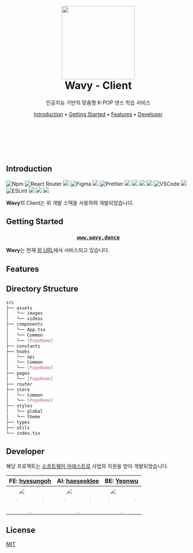 <br/><br/><br/>

<div align=center>

<h1> 
<img width="200px" src="https://user-images.githubusercontent.com/26461307/139542520-eb45acd7-48fa-4189-a39e-f10d058c70c8.png"/> <br/>
Wavy - Client </h1>

<p>인공지능 기반의 맞춤형 K-POP 댄스 학습 서비스</p>
</div>

<div align="center">
  <a href="#introduction">Introduction</a> •
  <a href="#getting-started">Getting Started</a> •
  <a href="#features">Features</a> •
  <a href="#developer">Developer</a>
</div>

<br/><br/><br/><br/><br/>

## Introduction

<div align="left">

<img alt="Npm" src="https://img.shields.io/badge/-NPM-CB3837?style=flat-square&logo=npm&logoColor=white" />
<img alt="React Router" src="https://img.shields.io/badge/-React_Router-CA4245?style=flat-square&logo=react-router&logoColor=white" />
<img src="https://img.shields.io/badge/StyledComponents-DB7093?style=flat-square&logo=styled-components&logoColor=white"/>
<img alt="Figma" src="https://img.shields.io/badge/-Figma-F24E1E?style=flat-square&logo=figma&logoColor=white" />
<img src="https://img.shields.io/badge/Google Analytics-E37400?style=flat-square&logo=google-analytics&logoColor=white"/>
<img alt="Prettier" src="https://img.shields.io/badge/-Prettier-F7B93E?style=flat-square&logo=prettier&logoColor=white" />
<img  src="https://img.shields.io/badge/AWS S3-569A31?style=flat-square&logo=amazon-s3&logoColor=white" />
<img src="https://img.shields.io/badge/React-61DAFB?style=flat-square&logo=React&logoColor=white"/>
<img  src="https://img.shields.io/badge/Recoil-1877F2?style=flat-square&logo=react&logoColor=white" />
<img src="https://img.shields.io/badge/TypeScript-3178C6?style=flat-square&logo=TypeScript&logoColor=white"/>
<img alt="VSCode" src="https://img.shields.io/badge/-Visual_Studio_Code-0078D4?style=flat-square&logo=visual%20studio%20code&logoColor=white" />
<img src="https://img.shields.io/badge/Framer Motion-0055FF?style=flat-square&logo=framer&logoColor=white"/>
<img alt="ESLint" src="https://img.shields.io/badge/-ESLint-4B32C3?style=flat-square&logo=eslint&logoColor=white" />
<img src="https://img.shields.io/badge/Sentry-362D59?style=flat-square&logo=sentry&logoColor=white"/>
<img  src="https://img.shields.io/badge/AWS CloudFront-232F3E?style=flat-square&logo=amazon-aws&logoColor=white" />
<img  src="https://img.shields.io/badge/Vercel SWR-000000?style=flat-square&logo=vercel&logoColor=white" />

</div>

**Wavy**의 Client는 위 개발 스택을 사용하여 개발되었습니다.

## Getting Started

<div align="center">

<h3>

[`www.wavy.dance`](https://www.wavy.dance)

</h3>

</div>

**Wavy**는 현재 [위 URL](https://www.wavy.dance)에서 서비스되고 있습니다.

## Features

## Directory Structure

```bash
src
├── assets
│   └── images
│   └── videos
├── components
│   └── App.tsx
│   └── Common
│   └── [PageName]
├── constants
├── hooks
│   └── api
│   └── Common
│   └── [PageName]
├── pages
│   └── [PageName]
├── router
├── store
│   └── Common
│   └── [PageName]
├── styles
│   └── global
│   └── theme
├── types
├── utils
└── index.tsx

```
## Developer

해당 프로젝트는 [소프트웨어 마에스트로](https://www.swmaestro.org/sw/main/main.do) 사업의 지원을 받아 개발되었습니다.

|                               FE: [hyesungoh](https://github.com/hyesungoh)                               |                              AI: [haeseoklee](https://github.com/haeseoklee)                              |                                  BE: [Yeonwu](https://github.com/Yeonwu)                                  |
| :-------------------------------------------------------------------------------------------------------: | :-------------------------------------------------------------------------------------------------------: | :-------------------------------------------------------------------------------------------------------: |
| <img src="https://avatars.githubusercontent.com/u/26461307?v=4" width="70px" style="border-radius:50%" /> | <img src="https://avatars.githubusercontent.com/u/20268101?v=4" width="70px" style="border-radius:50%" /> | <img src="https://avatars.githubusercontent.com/u/61102178?v=4" width="70px" style="border-radius:50%" /> |

## License

[MIT](https://choosealicense.com/licenses/mit/)

